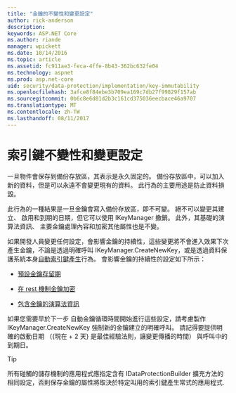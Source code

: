 ```yaml
---
title: "金鑰的不變性和變更設定"
author: rick-anderson
description: 
keywords: ASP.NET Core
ms.author: riande
manager: wpickett
ms.date: 10/14/2016
ms.topic: article
ms.assetid: fc911ae3-feca-4ffe-8b43-362bc632fe04
ms.technology: aspnet
ms.prod: asp.net-core
uid: security/data-protection/implementation/key-immutability
ms.openlocfilehash: 3afce8f84ebe3b709ea169c7db27f99829f157ab
ms.sourcegitcommit: 0b6c8e6d81d2b3c161cd375036eecbace46a9707
ms.translationtype: MT
ms.contentlocale: zh-TW
ms.lasthandoff: 08/11/2017
---
```

# <a name="key-immutability-and-changing-settings"></a>索引鍵不變性和變更設定

一旦物件會保存到備份存放區，其表示是永久固定的。 備份存放區中，可以加入新的資料，但是可以永遠不會變更現有的資料。 此行為的主要用途是防止資料損毀。

此行為的一種結果是一旦金鑰會寫入備份存放區，即不可變。 絕不可以變更其建立、 啟用和到期的日期，但它可以使用 IKeyManager 撤銷。 此外，其基礎的演算法資訊、 主要金鑰處理內容和加密其他屬性也是不變。

如果開發人員變更任何設定，會影響金鑰的持續性，這些變更將不會進入效果下次產生金鑰，不論是透過明確呼叫 IKeyManager.CreateNewKey，或是透過資料保護系統本身[自動索引鍵產生](key-management.md#data-protection-implementation-key-management)行為。 會影響金鑰的持續性的設定如下所示：

* [預設金鑰存留期](key-management.md#data-protection-implementation-key-management)

* [在 rest 機制金鑰加密](key-encryption-at-rest.md#data-protection-implementation-key-encryption-at-rest)

* [包含金鑰的演算法資訊](../configuration/overview.md#data-protection-changing-algorithms)

如果您需要早於下一步 自動金鑰循環時間開始進行這些設定，請考慮製作 IKeyManager.CreateNewKey 強制新的金鑰建立的明確呼叫。 請記得要提供明確的啟動日期 （{現在 + 2 天} 是最佳經驗法則，讓變更傳播的時間） 與呼叫中的到期日。

>[!TIP]
> 所有碰觸的儲存機制的應用程式應指定含有 IDataProtectionBuilder 擴充方法的相同設定，否則保存金鑰的屬性將取決於特定叫用的索引鍵產生常式的應用程式.
